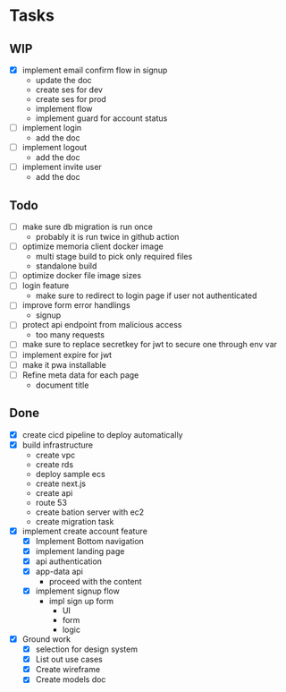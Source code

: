 # Tasks
## WIP
- [x] implement email confirm flow in signup
    - update the doc
    - create ses for dev
    - create ses for prod
    - implement flow
    - implement guard for account status
- [ ] implement login
    - add the doc
- [ ] implement logout
    - add the doc
- [ ] implement invite user
    - add the doc

## Todo
- [ ] make sure db migration is run once
    - probably it is run twice in github action
- [ ] optimize memoria client docker image
    - multi stage build to pick only required files
    - standalone build
- [ ] optimize docker file image sizes
- [ ] login feature
    - make sure to redirect to login page if user not authenticated
- [ ] improve form error handlings
    - signup
- [ ] protect api endpoint from malicious access
    - too many requests
- [ ] make sure to replace secretkey for jwt to secure one through env var
- [ ] implement expire for jwt
- [ ] make it pwa installable
- [ ] Refine meta data for each page
    - document title

## Done
- [x] create cicd pipeline to deploy automatically
- [x] build infrastructure
    - create vpc
    - create rds
    - deploy sample ecs
    - create next.js
    - create api
    - route 53
    - create bation server with ec2
    - create migration task
- [x] implement create account feature
    - [x] Implement Bottom navigation
    - [x] implement landing page
    - [x] api authentication
    - [x] app-data api
        - proceed with the content
    - [x] implement signup flow
        - impl sign up form
            - UI
            - form
            - logic
- [x] Ground work
    - [x] selection for design system
    - [x] List out use cases
    - [x] Create wireframe
    - [x] Create models doc
